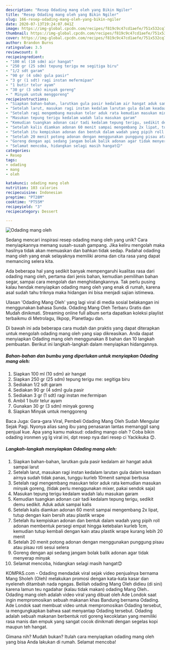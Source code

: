 ```yaml
---
description: "Resep Odading mang oleh yang Bikin Ngiler"
title: "Resep Odading mang oleh yang Bikin Ngiler"
slug: 166-resep-odading-mang-oleh-yang-bikin-ngiler
date: 2020-07-13T19:24:07.041Z
image: https://img-global.cpcdn.com/recipes/f819c9c47cd1aefe/751x532cq70/odading-mang-oleh-foto-resep-utama.jpg
thumbnail: https://img-global.cpcdn.com/recipes/f819c9c47cd1aefe/751x532cq70/odading-mang-oleh-foto-resep-utama.jpg
cover: https://img-global.cpcdn.com/recipes/f819c9c47cd1aefe/751x532cq70/odading-mang-oleh-foto-resep-utama.jpg
author: Brandon Burns
ratingvalue: 3.5
reviewcount: 8
recipeingredient:
- "100 ml (10 sdm) air hangat"
- "250 gr (25 sdm) tepung terigu me segitiga biru"
- "1/2 sdt garam"
- "90 gr (4 sdm) gula pasir"
- "3 gr (1 sdt) ragi instan mefermipan"
- "1 butir telur ayam"
- "30 gr (3 sdm) minyak goreng"
- " Minyak untuk menggoreng"
recipeinstructions:
- "Siapkan bahan-bahan, larutkan gula pasir kedalam air hangat aduk sampai larut"
- "Setelah larut, masukan ragi instan kedalam larutan gula dalam keadaan airnya sudah tidak panas, tunggu kurleb 10menit sampai berbusa"
- "Setelah ragi mengembang masukan telor aduk rata kemudian masukan minyak goreng, (tidak perlu menggunakan mixer, pakai sendok saja)"
- "Masukan tepung terigu kedalam wadah lalu masukan garam"
- "Kemudian tuangkan adonan cair tadi kedalam tepung terigu, sedikit demu sedikit. Aduk aduk sampai kalis"
- "Setelah kalis diamkan adonan 60 menit sampai mengembang 2x lipat, tutup dengan kain bersih atau plastik wrape"
- "Setelah itu kempiskan adonan dan bentuk dalam wadah yang pipih roll adonan membentuk persegi empat hingga ketebalan kurleb 1cm, kemudian tutup kembali dengan kain atau plastik wrape kurang lebih 20 menit"
- "Setelah 20 menit potong adonan dengan menggunakan punggung pisau atau pisau roti sesui selera"
- "Goreng dengan api sedang jangam bolak balik adonan agar tidak menyerap minyak"
- "Selamat mencoba, hidangkan selagi masih hangat😊"
categories:
- Resep
tags:
- odading
- mang
- oleh

katakunci: odading mang oleh 
nutrition: 103 calories
recipecuisine: Indonesian
preptime: "PT28M"
cooktime: "PT55M"
recipeyield: "3"
recipecategory: Dessert

---
```



![Odading mang oleh](https://img-global.cpcdn.com/recipes/f819c9c47cd1aefe/751x532cq70/odading-mang-oleh-foto-resep-utama.jpg)

Sedang mencari inspirasi resep odading mang oleh yang unik? Cara menyiapkannya memang susah-susah gampang. Jika keliru mengolah maka hasilnya tidak akan memuaskan dan bahkan tidak sedap. Padahal odading mang oleh yang enak selayaknya memiliki aroma dan cita rasa yang dapat memancing selera kita.

Ada beberapa hal yang sedikit banyak mempengaruhi kualitas rasa dari odading mang oleh, pertama dari jenis bahan, kemudian pemilihan bahan segar, sampai cara mengolah dan menghidangkannya. Tak perlu pusing kalau hendak menyiapkan odading mang oleh yang enak di rumah, karena asal sudah tahu triknya maka hidangan ini bisa menjadi sajian istimewa.

Ulasan &#39;Odading Mang Oleh&#39; yang lagi viral di media sosial belakangan ini menggunakan bahasa Sunda. Odading Mang Oleh Terbaru Gratis dan Mudah dinikmati. Streaming online full album serta dapatkan koleksi playlist terbaikmu di Metrolagu, Ilkpop, Planetlagu dan.


Di bawah ini ada beberapa cara mudah dan praktis yang dapat diterapkan untuk mengolah odading mang oleh yang siap dikreasikan. Anda dapat menyiapkan Odading mang oleh menggunakan 8 bahan dan 10 langkah pembuatan. Berikut ini langkah-langkah dalam menyiapkan hidangannya.

<!--inarticleads1-->

##### Bahan-bahan dan bumbu yang diperlukan untuk menyiapkan Odading mang oleh:

1. Siapkan 100 ml (10 sdm) air hangat
1. Siapkan 250 gr (25 sdm) tepung terigu me: segitiga biru
1. Sediakan 1/2 sdt garam
1. Sediakan 90 gr (4 sdm) gula pasir
1. Sediakan 3 gr (1 sdt) ragi instan me:fermipan
1. Ambil 1 butir telur ayam
1. Gunakan 30 gr (3 sdm) minyak goreng
1. Siapkan  Minyak untuk menggoreng


Baca Juga: Gara-gara Viral, Pembeli Odading Mang Oleh Sudah Mengular Sejak Pagi. Nyonya alias sang ibu yang penasaran lantas memanggil sang penjual kue. Apa yang kamu maksud: odading mango olah ? Coba bikin odading ironmen yg lg viral ini, dpt resep nya dari resep ci Yackikuka 😊. 

<!--inarticleads2-->

##### Langkah-langkah menyiapkan Odading mang oleh:

1. Siapkan bahan-bahan, larutkan gula pasir kedalam air hangat aduk sampai larut
1. Setelah larut, masukan ragi instan kedalam larutan gula dalam keadaan airnya sudah tidak panas, tunggu kurleb 10menit sampai berbusa
1. Setelah ragi mengembang masukan telor aduk rata kemudian masukan minyak goreng, (tidak perlu menggunakan mixer, pakai sendok saja)
1. Masukan tepung terigu kedalam wadah lalu masukan garam
1. Kemudian tuangkan adonan cair tadi kedalam tepung terigu, sedikit demu sedikit. Aduk aduk sampai kalis
1. Setelah kalis diamkan adonan 60 menit sampai mengembang 2x lipat, tutup dengan kain bersih atau plastik wrape
1. Setelah itu kempiskan adonan dan bentuk dalam wadah yang pipih roll adonan membentuk persegi empat hingga ketebalan kurleb 1cm, kemudian tutup kembali dengan kain atau plastik wrape kurang lebih 20 menit
1. Setelah 20 menit potong adonan dengan menggunakan punggung pisau atau pisau roti sesui selera
1. Goreng dengan api sedang jangam bolak balik adonan agar tidak menyerap minyak
1. Selamat mencoba, hidangkan selagi masih hangat😊


KOMPAS.com - Odading mendadak viral sejak video penjualnya bernama Mang Sholeh (Oleh) melakukan promosi dengan kata-kata kasar dan nyeleneh ditambah nada ngegas. Belilah odading Mang Oleh didieu (di sini) karena lamun teu ngadahar (kalau tidak makan) odading Mang Oleh.. Odading mang oleh adalah video viral yang dibuat oleh Ade Londok saat ingin mempromosikan sebuah makanan khas Bandung bernama Odading. Ade Londok saat membuat video untuk mempromosikan Odading tersebut, ia mengungkapkan bahwa saat menyantap Odading tersebut. Odading adalah sebuah makanan berbentuk roti goreng kecoklatan yang memiliki rasa manis dan empuk yang sangat cocok dinikmati dengan segelas kopi maupun teh hangat. 

Gimana nih? Mudah bukan? Itulah cara menyiapkan odading mang oleh yang bisa Anda lakukan di rumah. Selamat mencoba!
